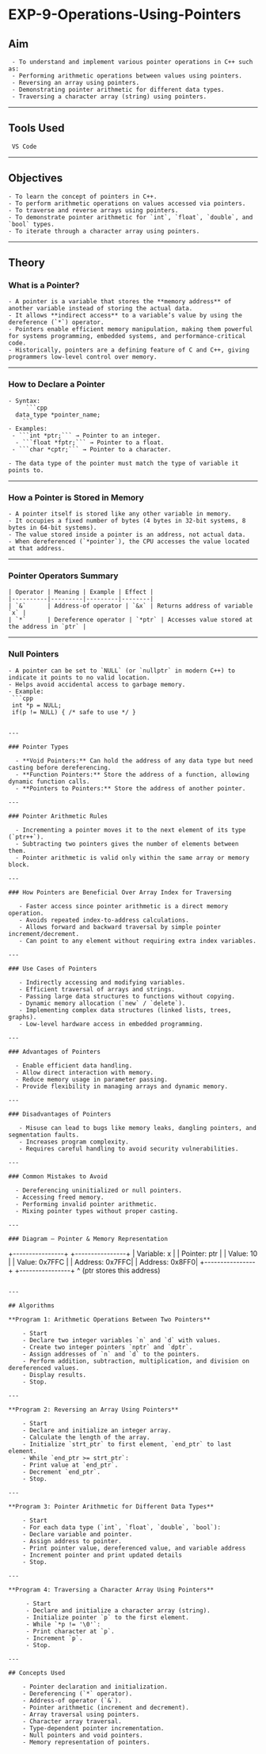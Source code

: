 # EXP-9-Operations-Using-Pointers

## Aim

     - To understand and implement various pointer operations in C++ such as:
     - Performing arithmetic operations between values using pointers.
     - Reversing an array using pointers.
     - Demonstrating pointer arithmetic for different data types.
     - Traversing a character array (string) using pointers.

---

## Tools Used

     VS Code

---

## Objectives

    - To learn the concept of pointers in C++.
    - To perform arithmetic operations on values accessed via pointers.
    - To traverse and reverse arrays using pointers.
    - To demonstrate pointer arithmetic for `int`, `float`, `double`, and `bool` types.
    - To iterate through a character array using pointers.

---

## Theory

### What is a Pointer?

    - A pointer is a variable that stores the **memory address** of another variable instead of storing the actual data.
    - It allows **indirect access** to a variable’s value by using the dereference (`*`) operator.
    - Pointers enable efficient memory manipulation, making them powerful for systems programming, embedded systems, and performance-critical code.
    - Historically, pointers are a defining feature of C and C++, giving programmers low-level control over memory.

---

### How to Declare a Pointer
 
    - Syntax:
         ```cpp
      data_type *pointer_name;
        ```
    - Examples:
     - ```int *ptr;``` → Pointer to an integer.
      - ```float *fptr;``` → Pointer to a float.
     - ```char *cptr;``` → Pointer to a character.
  
    - The data type of the pointer must match the type of variable it points to.

---

### How a Pointer is Stored in Memory

    - A pointer itself is stored like any other variable in memory.
    - It occupies a fixed number of bytes (4 bytes in 32-bit systems, 8 bytes in 64-bit systems).
    - The value stored inside a pointer is an address, not actual data.
    - When dereferenced (`*pointer`), the CPU accesses the value located at that address.

---

### Pointer Operators Summary
 
    | Operator | Meaning | Example | Effect |
    |----------|---------|---------|--------|
    | `&`      | Address-of operator | `&x` | Returns address of variable `x` | 
    | `*`      | Dereference operator | `*ptr` | Accesses value stored at the address in `ptr` |

---

### Null Pointers

    - A pointer can be set to `NULL` (or `nullptr` in modern C++) to indicate it points to no valid location.
    - Helps avoid accidental access to garbage memory.
    - Example:
     ```cpp
     int *p = NULL;
     if(p != NULL) { /* safe to use */ }
  ```

---

### Pointer Types

    - **Void Pointers:** Can hold the address of any data type but need casting before dereferencing.
    - **Function Pointers:** Store the address of a function, allowing dynamic function calls.
    - **Pointers to Pointers:** Store the address of another pointer.

---

### Pointer Arithmetic Rules

    - Incrementing a pointer moves it to the next element of its type (`ptr++`).
    - Subtracting two pointers gives the number of elements between them.
    - Pointer arithmetic is valid only within the same array or memory block.

---

### How Pointers are Beneficial Over Array Index for Traversing

     - Faster access since pointer arithmetic is a direct memory operation.
     - Avoids repeated index-to-address calculations.
     - Allows forward and backward traversal by simple pointer increment/decrement.
     - Can point to any element without requiring extra index variables.

---

### Use Cases of Pointers

     - Indirectly accessing and modifying variables.
     - Efficient traversal of arrays and strings.
     - Passing large data structures to functions without copying.
     - Dynamic memory allocation (`new` / `delete`).
     - Implementing complex data structures (linked lists, trees, graphs).
     - Low-level hardware access in embedded programming.

---

### Advantages of Pointers

    - Enable efficient data handling.
    - Allow direct interaction with memory.
    - Reduce memory usage in parameter passing.
    - Provide flexibility in managing arrays and dynamic memory.

---

### Disadvantages of Pointers

     - Misuse can lead to bugs like memory leaks, dangling pointers, and segmentation faults.
     - Increases program complexity.
     - Requires careful handling to avoid security vulnerabilities.

---

### Common Mistakes to Avoid

    - Dereferencing uninitialized or null pointers.
    - Accessing freed memory.
    - Performing invalid pointer arithmetic.
    - Mixing pointer types without proper casting.

---

### Diagram – Pointer & Memory Representation
```
+----------------+      +----------------+
| Variable:  x   |      | Pointer:  ptr  |
| Value:    10   |      | Value: 0x7FFC  |
| Address: 0x7FFC|      | Address: 0x8FF0|
+----------------+      +----------------+
        ^ (ptr stores this address)
```

---

## Algorithms

**Program 1: Arithmetic Operations Between Two Pointers**

    - Start
    - Declare two integer variables `n` and `d` with values.
    - Create two integer pointers `nptr` and `dptr`.
    - Assign addresses of `n` and `d` to the pointers.
    - Perform addition, subtraction, multiplication, and division on dereferenced values.
    - Display results.
    - Stop.

---

**Program 2: Reversing an Array Using Pointers**
  
    - Start
    - Declare and initialize an integer array.
    - Calculate the length of the array.
    - Initialize `strt_ptr` to first element, `end_ptr` to last element.
    - While `end_ptr >= strt_ptr`:
    - Print value at `end_ptr`.
    - Decrement `end_ptr`.
    - Stop.

---

**Program 3: Pointer Arithmetic for Different Data Types**

    - Start
    - For each data type (`int`, `float`, `double`, `bool`):
    - Declare variable and pointer.
    - Assign address to pointer.
    - Print pointer value, dereferenced value, and variable address
    - Increment pointer and print updated details
    - Stop.

---

**Program 4: Traversing a Character Array Using Pointers**

     - Start
     - Declare and initialize a character array (string).
     - Initialize pointer `p` to the first element.
     - While `*p != '\0'`:
     - Print character at `p`.
     - Increment `p`.
     - Stop.

---

## Concepts Used

    - Pointer declaration and initialization.
    - Dereferencing (`*` operator).
    - Address-of operator (`&`).
    - Pointer arithmetic (increment and decrement).
    - Array traversal using pointers.
    - Character array traversal.
    - Type-dependent pointer incrementation.
    - Null pointers and void pointers.
    - Memory representation of pointers.
